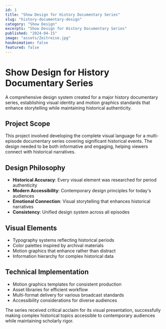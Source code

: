 ```yaml
---
id: 1
title: "Show Design for History Documentary Series"
slug: "history-documentary-design"
category: "Show Design"
excerpts: "Show Design for History Documentary Series"
published: "2024-04-15"
image: "assets/Zeitreise.jpg"
hasAnimation: false
featured: false
---
```


# Show Design for History Documentary Series

A comprehensive design system created for a major history documentary series, establishing visual identity and motion graphics standards that enhance storytelling while maintaining historical authenticity.

## Project Scope

This project involved developing the complete visual language for a multi-episode documentary series covering significant historical events. The design needed to be both informative and engaging, helping viewers connect with historical narratives.

## Design Philosophy

- **Historical Accuracy**: Every visual element was researched for period authenticity
- **Modern Accessibility**: Contemporary design principles for today's audiences
- **Emotional Connection**: Visual storytelling that enhances historical narratives
- **Consistency**: Unified design system across all episodes

## Visual Elements

- Typography systems reflecting historical periods
- Color palettes inspired by archival materials
- Motion graphics that enhance rather than distract
- Information hierarchy for complex historical data

## Technical Implementation

- Motion graphics templates for consistent production
- Asset libraries for efficient workflow
- Multi-format delivery for various broadcast standards
- Accessibility considerations for diverse audiences

The series received critical acclaim for its visual presentation, successfully making complex historical topics accessible to contemporary audiences while maintaining scholarly rigor. 